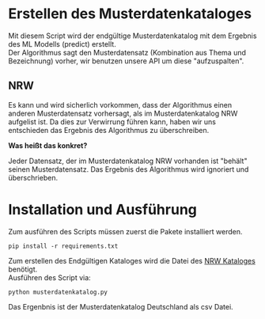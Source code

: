 # Erstellen des Musterdatenkataloges

Mit diesem Script wird der endgültige Musterdatenkatalog mit dem Ergebnis des ML Modells (predict) erstellt.  
Der Algorithmus sagt den Musterdatensatz (Kombination aus Thema und Bezeichnung) vorher, wir benutzen unsere API um diese "aufzuspalten".

## NRW

Es kann und wird sicherlich vorkommen, dass der Algorithmus einen anderen Musterdatensatz vorhersagt, als im Musterdatenkatalog NRW aufgelist ist.
Da dies zur Verwirrung führen kann, haben wir uns entschieden das Ergebnis des Algorithmus zu überschreiben.

__Was heißt das konkret?__

Jeder Datensatz, der im Musterdatenkatalog NRW vorhanden ist "behält" seinen Musterdatensatz. Das Ergebnis des Algorithmus wird ignoriert und überschrieben.  


# Installation und Ausführung
Zum ausführen des Scripts müssen zuerst die Pakete installiert werden.

```
pip install -r requirements.txt
```

Zum erstellen des Endgültigen Kataloges wird die Datei des [NRW Kataloges](../nrw) benötigt.  
Ausführen des Script via:

```
python musterdatenkatalog.py
```

Das Ergenbnis ist der Musterdatenkatalog Deutschland als csv Datei.
